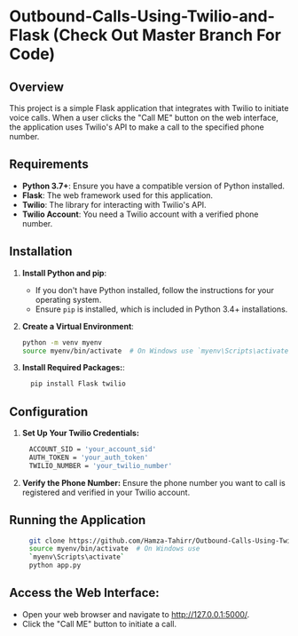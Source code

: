 # Outbound-Calls-Using-Twilio-and-Flask  (Check Out Master Branch For Code)

## Overview
This project is a simple Flask application that integrates with Twilio to initiate voice calls. When a user clicks the "Call ME" button on the web interface, the application uses Twilio's API to make a call to the specified phone number.

## Requirements
- **Python 3.7+**: Ensure you have a compatible version of Python installed.
- **Flask**: The web framework used for this application.
- **Twilio**: The library for interacting with Twilio's API.
- **Twilio Account**: You need a Twilio account with a verified phone number.

## Installation

1. **Install Python and pip**:
   - If you don't have Python installed, follow the instructions for your operating system.
   - Ensure `pip` is installed, which is included in Python 3.4+ installations.

2. **Create a Virtual Environment**:
   ```bash
   python -m venv myenv
   source myenv/bin/activate  # On Windows use `myenv\Scripts\activate`
   ```
3. **Install Required Packages:**:
    ```bash
      pip install Flask twilio
   ```
## Configuration

1. **Set Up Your Twilio Credentials:**
 ```bash
      ACCOUNT_SID = 'your_account_sid'
      AUTH_TOKEN = 'your_auth_token'
      TWILIO_NUMBER = 'your_twilio_number'
   ```

2. **Verify the Phone Number:**
Ensure the phone number you want to call is registered and verified in your Twilio account.

## Running the Application
 ```bash
      git clone https://github.com/Hamza-Tahirr/Outbound-Calls-Using-Twilio-and-Flask.git
      source myenv/bin/activate  # On Windows use
      `myenv\Scripts\activate`
      python app.py
   ```

## Access the Web Interface:
  - Open your web browser and navigate to http://127.0.0.1:5000/.
  - Click the "Call ME" button to initiate a call.
